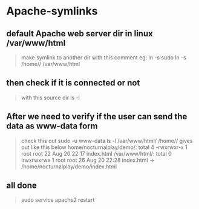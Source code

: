 # Apache-symlinks

## default Apache web server dir in linux /var/www/html
> make symlink to another dir with this comment 
> eg: ln -s <source> <destination>
> sudo ln -s /home/<user>/<source path> /var/www/html

## then check if it is connected or not
> with this source dir ls -l

## After we need to verify if the user can send the data as www-data form
> check this out
> sudo -u www-data ls -l /var/www/html/ /home/<user>/<souce dir>
> gives out like this below
> home/nocturnalplay/demo/:
> total 4
> -rwxrwxr-x 1 root root 22 Aug 20 22:17 index.html
> /var/www/html/:
> total 0
> lrwxrwxrwx 1 root root 26 Aug 20 22:28 index.html -> /home/nocturnalplay/demo/index.html

## all done 
> sudo service apache2 restart
